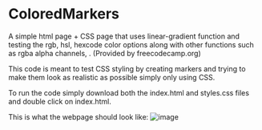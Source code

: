 # ColoredMarkers
A simple html page + CSS page that uses linear-gradient function and testing the rgb, hsl, hexcode color options along with other functions such as rgba alpha channels, . (Provided by freecodecamp.org)

This code is meant to test CSS styling by creating markers and trying to make them look as realistic as possible simply only using CSS.

To run the code simply download both the index.html and styles.css files and double click on index.html.

This is what the webpage should look like: 
![image](https://github.com/kevinliu8896/ColoredMarkers/assets/59543214/1ef222f7-1710-45c1-b0c5-f37248db0eb2)

